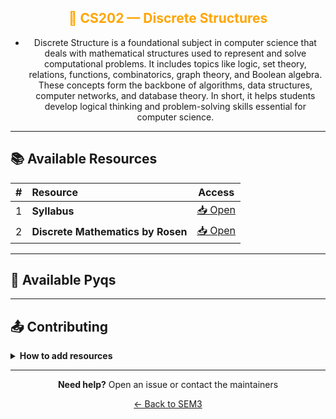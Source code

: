 <div align = "center" style="color:orange">

## 🔌 CS202 — Discrete Structures

</div>

<div align = "center">
    
- Discrete Structure is a foundational subject in computer science that deals with mathematical structures used to represent and solve computational problems. It includes topics like logic, set theory, relations, functions, combinatorics, graph theory, and Boolean algebra. These concepts form the backbone of algorithms, data structures, computer networks, and database theory. In short, it helps students develop logical thinking and problem-solving skills essential for computer science.
    
</div>

---

## 📚 Available Resources

<div align="center">

|  #  | Resource                          |                                            Access                                             |
| :-: | :-------------------------------- | :-------------------------------------------------------------------------------------------: |
|  1  | **Syllabus**                      | [📥 Open](https://drive.google.com/file/d/1t3vTkikrRGMes3DhQXW9fC55CiNwqGiX/view?usp=sharing) |
|  2  | **Discrete Mathematics by Rosen** | [📥 Open](https://drive.google.com/file/d/1bI2LeX2RhcSg1xgZtz_ADcm6789WULGU/view?usp=sharing) |

</div>

---

## 📑 Available Pyqs

<div align="center">

</div>

---

## 📤 Contributing

<details>
<summary><b>How to add resources</b></summary>

### Option A: Upload PDFs

```
CE102/
├── CE102_Mid_2024.pdf
├── CE102_End_2023.pdf
└── CE102_Notes_TopicX.pdf
```

### Option B: Add Drive Links (Recommended)

Add your Google Drive share link to the table above following the existing format.

**📝 Naming Convention**

- For exams: `CE102_Mid_YYYY.pdf` or `CE102_End_YYYY.pdf`
- For notes: `CE102_Lecture#_Topic.pdf`
- For assignments: `CE102_Assignment#_YYYY.pdf`

> 💡 **Important:** Only add files you have permission to share

</details>

---

<div align="center">

**Need help?** Open an issue or contact the maintainers

[← Back to SEM3](../)

</div>
